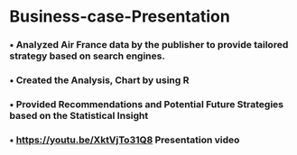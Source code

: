 # Business-case-Presentation
### •	Analyzed Air France data by the publisher to provide tailored strategy based on search engines.
### •	Created the Analysis, Chart by using R
### •	Provided Recommendations and Potential Future Strategies based on the Statistical Insight
### •	https://youtu.be/XktVjTo31Q8 Presentation video
